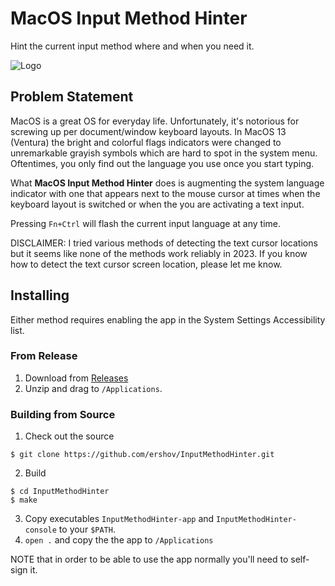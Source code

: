 # MacOS Input Method Hinter

Hint the current input method where and when you need it.

<!--![Logo](https://upload.wikimedia.org/wikipedia/commons/4/4e/%E6%96%87-order.gif)-->
<!--![Logo](https://upload.wikimedia.org/wikipedia/commons/thumb/4/4e/%E6%96%87-order.gif/120px-%E6%96%87-order.gif)-->
![Logo](https://upload.wikimedia.org/wikipedia/commons/thumb/4/43/OOjs_UI_icon_language-ltr.svg/240px-OOjs_UI_icon_language-ltr.svg.png)

## Problem Statement

MacOS is a great OS for everyday life. Unfortunately, it's notorious for
screwing up per document/window keyboard layouts.
In MacOS 13 (Ventura) the bright and colorful flags indicators were changed to
unremarkable grayish symbols which are hard to spot in the system menu.
Oftentimes, you only find out the language you use once you start typing.

What **MacOS Input Method Hinter** does is augmenting the system language
indicator with one that appears next to the mouse cursor at times when the
keyboard layout is switched or when the you are activating a text input.

Pressing `Fn+Ctrl` will flash the current input language at any time.

DISCLAIMER: I tried various methods of detecting the text cursor locations
but it seems like none of the methods work reliably in 2023.
If you know how to detect the text cursor screen location, please let me know.

## Installing

Either method requires enabling the app in the System Settings Accessibility list.

### From Release

1. Download from [Releases](https://github.com/ershov/InputMethodHinter/releases)
2. Unzip and drag to `/Applications`.

### Building from Source

1. Check out the source
```
$ git clone https://github.com/ershov/InputMethodHinter.git
```
2. Build
```
$ cd InputMethodHinter
$ make
```
3. Copy executables `InputMethodHinter-app` and `InputMethodHinter-console`
to your `$PATH`.
4. `open .` and copy the the app to `/Applications`

NOTE that in order to be able to use the app normally you'll need to self-sign it.
